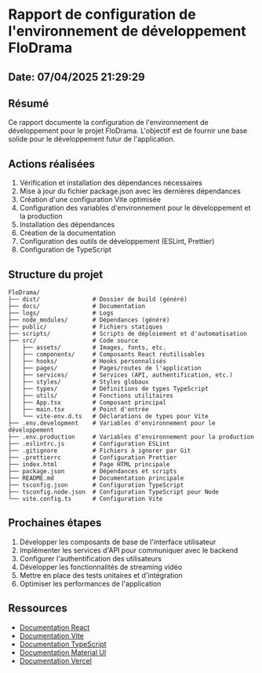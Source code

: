 # Rapport de configuration de l'environnement de développement FloDrama

## Date: 07/04/2025 21:29:29

## Résumé

Ce rapport documente la configuration de l'environnement de développement pour le projet FloDrama. L'objectif est de fournir une base solide pour le développement futur de l'application.

## Actions réalisées

1. Vérification et installation des dépendances nécessaires
2. Mise à jour du fichier package.json avec les dernières dépendances
3. Création d'une configuration Vite optimisée
4. Configuration des variables d'environnement pour le développement et la production
5. Installation des dépendances
6. Création de la documentation
7. Configuration des outils de développement (ESLint, Prettier)
8. Configuration de TypeScript

## Structure du projet

```
FloDrama/
├── dist/               # Dossier de build (généré)
├── docs/               # Documentation
├── logs/               # Logs
├── node_modules/       # Dépendances (généré)
├── public/             # Fichiers statiques
├── scripts/            # Scripts de déploiement et d'automatisation
├── src/                # Code source
│   ├── assets/         # Images, fonts, etc.
│   ├── components/     # Composants React réutilisables
│   ├── hooks/          # Hooks personnalisés
│   ├── pages/          # Pages/routes de l'application
│   ├── services/       # Services (API, authentification, etc.)
│   ├── styles/         # Styles globaux
│   ├── types/          # Définitions de types TypeScript
│   ├── utils/          # Fonctions utilitaires
│   ├── App.tsx         # Composant principal
│   ├── main.tsx        # Point d'entrée
│   └── vite-env.d.ts   # Déclarations de types pour Vite
├── .env.development    # Variables d'environnement pour le développement
├── .env.production     # Variables d'environnement pour la production
├── .eslintrc.js        # Configuration ESLint
├── .gitignore          # Fichiers à ignorer par Git
├── .prettierrc         # Configuration Prettier
├── index.html          # Page HTML principale
├── package.json        # Dépendances et scripts
├── README.md           # Documentation principale
├── tsconfig.json       # Configuration TypeScript
├── tsconfig.node.json  # Configuration TypeScript pour Node
└── vite.config.ts      # Configuration Vite
```

## Prochaines étapes

1. Développer les composants de base de l'interface utilisateur
2. Implémenter les services d'API pour communiquer avec le backend
3. Configurer l'authentification des utilisateurs
4. Développer les fonctionnalités de streaming vidéo
5. Mettre en place des tests unitaires et d'intégration
6. Optimiser les performances de l'application

## Ressources

- [Documentation React](https://reactjs.org/docs/getting-started.html)
- [Documentation Vite](https://vitejs.dev/guide/)
- [Documentation TypeScript](https://www.typescriptlang.org/docs/)
- [Documentation Material UI](https://mui.com/material-ui/getting-started/overview/)
- [Documentation Vercel](https://vercel.com/docs)
